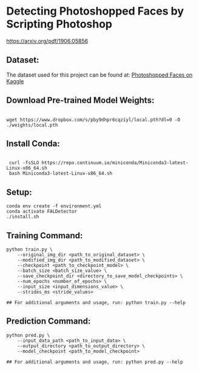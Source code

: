 # Detecting Photoshopped Faces by Scripting Photoshop

https://arxiv.org/pdf/1906.05856

## Dataset:

The dataset used for this project can be found at: [Photoshopped Faces on Kaggle](https://www.kaggle.com/datasets/tbourton/photoshopped-faces)

## Download Pre-trained Model Weights:
```

wget https://www.dropbox.com/s/pby9dhpr6cqziyl/local.pth?dl=0 -O ./weights/local.pth

```

## Install Conda:
```

 curl -fsSLO https://repo.continuum.io/miniconda/Miniconda3-latest-Linux-x86_64.sh
 bash Miniconda3-latest-Linux-x86_64.sh

```


## Setup:

```
conda env create -f environment.yml
conda activate FALDetector
./install.sh
```

## Training Command:

```
python train.py \
    --original_img_dir <path_to_original_dataset> \
    --modified_img_dir <path_to_modified_dataset> \
    --checkpoint <path_to_checkpoint_model> \
    --batch_size <batch_size_value> \
    --save_checkpoint_dir <directory_to_save_model_checkpoints> \
    --num_epochs <number_of_epochs> \
    --input_size <input_dimensions_value> \
    --strides_ms <stride_values>

## For additional arguments and usage, run: python train.py --help

```

## Prediction Command:

```
python pred.py \
    --input_data_path <path_to_input_data> \
    --output_directory <path_to_output_directory> \
    --model_checkpoint <path_to_model_checkpoint>

## For additional arguments and usage, run: python pred.py --help

```
